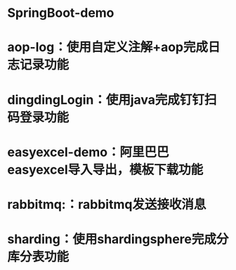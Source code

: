 # SpringBoot-demo

# aop-log：使用自定义注解+aop完成日志记录功能

# dingdingLogin：使用java完成钉钉扫码登录功能

# easyexcel-demo：阿里巴巴easyexcel导入导出，模板下载功能

# rabbitmq:：rabbitmq发送接收消息

# sharding：使用shardingsphere完成分库分表功能
